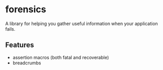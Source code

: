 # forensics

A library for helping you gather useful information when your application fails.

## Features

- assertion macros (both fatal and recoverable)
- breadcrumbs
